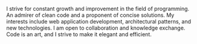 I strive for constant growth and improvement in the field of programming. 
An admirer of clean code and a proponent of concise solutions.
My interests include web application development, architectural patterns, and new technologies. 
I am open to collaboration and knowledge exchange. 
Code is an art, and I strive to make it elegant and efficient.

<!---
YarLikviD/YarLikviD is a ✨ special ✨ repository because its `README.md` (this file) appears on your GitHub profile.
You can click the Preview link to take a look at your changes.
--->
